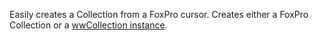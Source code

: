 ﻿Easily creates a Collection from a FoxPro cursor. Creates either a FoxPro Collection or a [wwCollection instance](vfps://Topic/_1O11ESK6R).